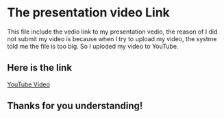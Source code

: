 # The presentation video Link
This file include the vedio link to my presentation vedio, the reason of I did not submit my video 
is because when I try to upload my video, the systme told me the file is too big. So I uploded my 
video to YouTube.
## Here is the link
[YouTube Video](https://www.youtube.com/watch?v=cbv1e_7XYWM)
## Thanks for you understanding!
